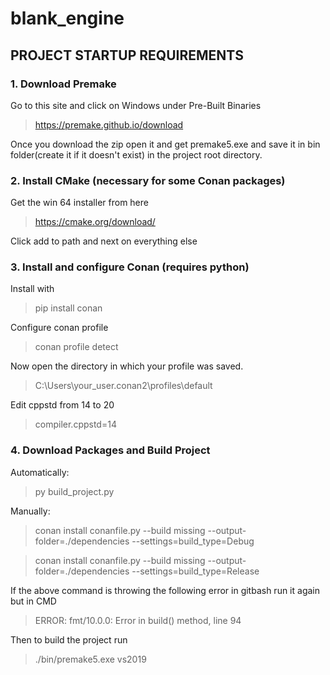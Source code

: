# blank_engine

## PROJECT STARTUP REQUIREMENTS

### 1. Download Premake

Go to this site and click on Windows under Pre-Built Binaries
> https://premake.github.io/download 

Once you download the zip open it and get premake5.exe and save it in bin folder(create it if it doesn't exist) in the project root directory.

### 2. Install CMake (necessary for some Conan packages)

Get the win 64 installer from here
>https://cmake.org/download/

Click add to path and next on everything else

### 3. Install and configure Conan (requires python)

Install with
> pip install conan

Configure conan profile
> conan profile detect

Now open the directory in which your profile was saved. 
> C:\Users\your_user\.conan2\profiles\default

Edit cppstd from 14 to 20
> compiler.cppstd=14

### 4. Download Packages and Build Project

Automatically:
>py build_project.py

Manually:
> conan install conanfile.py --build missing --output-folder=./dependencies --settings=build_type=Debug

> conan install conanfile.py --build missing --output-folder=./dependencies --settings=build_type=Release

If the above command is throwing the following error in gitbash run it again but in CMD
> ERROR: fmt/10.0.0: Error in build() method, line 94

Then to build the project run
> ./bin/premake5.exe vs2019
